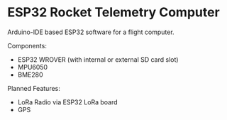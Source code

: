 # ESP32 Rocket Telemetry Computer
 Arduino-IDE based ESP32 software for a flight computer. 

Components:
- ESP32 WROVER (with internal or external SD card slot)
- MPU6050
- BME280

Planned Features:
- LoRa Radio via ESP32 LoRa board
- GPS
